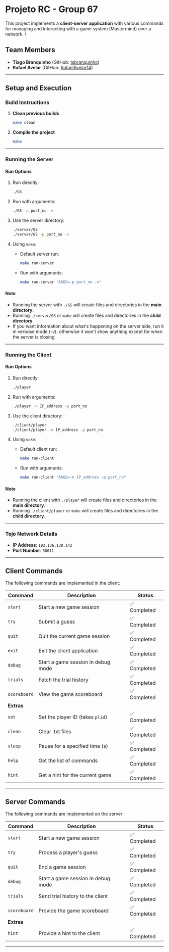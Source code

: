 # Projeto RC - Group 67

This project implements a **client-server application** with various commands for managing and interacting with a game system (Mastermind) over a network. \


## Team Members
- **Tiago Branquinho** (GitHub: [tsbranquinho](https://github.com/tsbranquinho))
- **Rafael Avelar** (GitHub: [RafaelAvelar14](https://github.com/RafaelAvelar14))

---

## **Setup and Execution**

### **Build Instructions**
1. **Clean previous builds**  
   ```bash
   make clean
   ```

2. **Compile the project**  
   ```bash
   make
   ```

---

### **Running the Server**

#### **Run Options**
1. Run directly:  
   ```bash
   ./GS
   ```

2. Run with arguments:  
   ```bash
   ./GS -p port_no -v
   ```

3. Use the server directory:  
   ```bash
   ./server/GS
   ./server/GS -p port_no -v
   ```

4. Using `make`:  
   - Default server run:  
     ```bash
     make run-server
     ```
   - Run with arguments:  
     ```bash
     make run-server "ARGS=-p port_no -v"
     ```

#### **Note**  
- Running the server with `./GS` will create files and directories in the **main directory**.  
- Running `./server/GS` or `make` will create files and directories in the **child directory**.
- If you want information about what's happening on the server side, run it in verbose mode (-v), otherwise it won't show
anything except for when the server is closing

---

### **Running the Client**

#### **Run Options**
1. Run directly:  
   ```bash
   ./player
   ```

2. Run with arguments:  
   ```bash
   ./player -n IP_address -p port_no
   ```

3. Use the client directory:  
   ```bash
   ./client/player
   ./client/player -n IP_address -p port_no
   ```

4. Using `make`:  
   - Default client run:  
     ```bash
     make run-client
     ```
   - Run with arguments:  
     ```bash
     make run-client "ARGS=-n IP_address -p port_no"
     ```

#### **Note**  
- Running the client with `./player` will create files and directories in the **main directory**.  
- Running `./client/player` or `make` will create files and directories in the **child directory**.

---

### **Tejo Network Details**
- **IP Address**: `193.136.138.142`  
- **Port Number**: `58011`

---

## **Client Commands**

The following commands are implemented in the client:

| **Command** | **Description**                   | **Status**  |
|-------------|-----------------------------------|-------------|
| `start`     | Start a new game session          | ✅ Completed |
| `try`       | Submit a guess                    | ✅ Completed |
| `quit`      | Quit the current game session     | ✅ Completed |
| `exit`      | Exit the client application       | ✅ Completed |
| `debug`     | Start a game session in debug mode| ✅ Completed |
| `trials`    | Fetch the trial history           | ✅ Completed |
| `scoreboard`| View the game scoreboard          | ✅ Completed |
| **Extras**  |                                   |             |
| `set`       | Set the player ID (takes `plid`)  | ✅ Completed |
| `clean`     | Clear .txt files                  | ✅ Completed |
| `sleep`     | Pause for a specified time (s)    | ✅ Completed |
| `help`      | Get the list of commands          | ✅ Completed |
| `hint`      | Get a hint for the current game   | ✅ Completed |

---

## **Server Commands**

The following commands are implemented on the server:

| **Command** | **Description**                   | **Status**  |
|-------------|-----------------------------------|-------------|
| `start`     | Start a new game session          | ✅ Completed |
| `try`       | Process a player's guess          | ✅ Completed |
| `quit`      | End a game session                | ✅ Completed |
| `debug`     | Start a game session in debug mode| ✅ Completed |
| `trials`    | Send trial history to the client  | ✅ Completed |
| `scoreboard`| Provide the game scoreboard       | ✅ Completed |
| **Extras**  |                                   |             |
| `hint`      | Provide a hint to the client      | ✅ Completed |

---